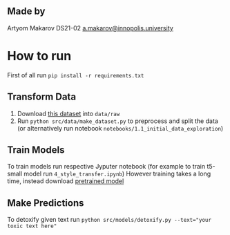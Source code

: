 ## Made by
Artyom Makarov DS21-02 
a.makarov@innopolis.university

# How to run
First of all run `pip install -r requirements.txt`
## Transform Data
1. Download [this dataset](https://github.com/skoltech-nlp/detox/releases/download/emnlp2021/filtered_paranmt.zip) into `data/raw`
2. Run `python src/data/make_dataset.py` to preprocess and split the data (or alternatively run notebook `notebooks/1.1_initial_data_exploration`)
## Train Models
To train models run respective Jyputer notebook (for example to train t5-small model run `4_style_transfer.ipynb`)
However training takes a long time, instead download [pretrained model](https://github.com/Smulemun/PMLDL-assigment/releases/tag/model)
## Make Predictions
To detoxify given text run `python src/models/detoxify.py --text="your toxic text here"`
